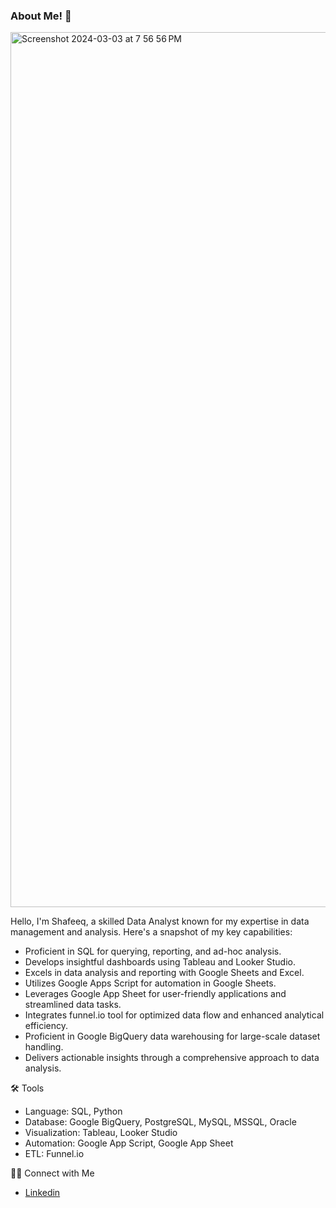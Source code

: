 ### About Me! 🙋
<img width="1400" alt="Screenshot 2024-03-03 at 7 56 56 PM" src="https://github.com/shafeeqrahaman/shafeeqrahaman/assets/29007691/f3295205-27ca-4e62-8331-8450714faa7b">

Hello, I'm Shafeeq, a skilled Data Analyst known for my expertise in data management and analysis. Here's a snapshot of my key capabilities:

* Proficient in SQL for querying, reporting, and ad-hoc analysis.
* Develops insightful dashboards using Tableau and Looker Studio.
* Excels in data analysis and reporting with Google Sheets and Excel.
* Utilizes Google Apps Script for automation in Google Sheets.
* Leverages Google App Sheet for user-friendly applications and streamlined data tasks.
* Integrates funnel.io tool for optimized data flow and enhanced analytical efficiency.
* Proficient in Google BigQuery data warehousing for large-scale dataset handling.
* Delivers actionable insights through a comprehensive approach to data analysis.

🛠️ Tools
* Language: SQL, Python
* Database: Google BigQuery, PostgreSQL, MySQL, MSSQL, Oracle
* Visualization: Tableau, Looker Studio
* Automation: Google App Script, Google App Sheet
* ETL: Funnel.io

👋🏻 Connect with Me
* [Linkedin](https://www.linkedin.com/in/shafeequrrahaman/)


<!--
**shafeeqrahaman/shafeeqrahaman** is a ✨ _special_ ✨ repository because its `README.md` (this file) appears on your GitHub profile.

Here are some ideas to get you started:

- 🔭 I’m currently working on ...
- 🌱 I’m currently learning ...
- 👯 I’m looking to collaborate on ...
- 🤔 I’m looking for help with ...
- 💬 Ask me about ...
- 📫 How to reach me: ...
- 😄 Pronouns: ...
- ⚡ Fun fact: ...
-->
